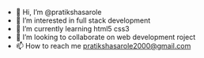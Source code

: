 - 👋 Hi, I’m @pratikshasarole
- 👀 I’m interested in full stack development
- 🌱 I’m currently learning html5 css3
- 💞️ I’m looking to collaborate on web development roject
- 📫 How to reach me pratikshasarole2000@gmail.com

<!---
pratikshasarole/pratikshasarole is a ✨ special ✨ repository because its `README.md` (this file) appears on your GitHub profile.
You can click the Preview link to take a look at your changes.
--->
